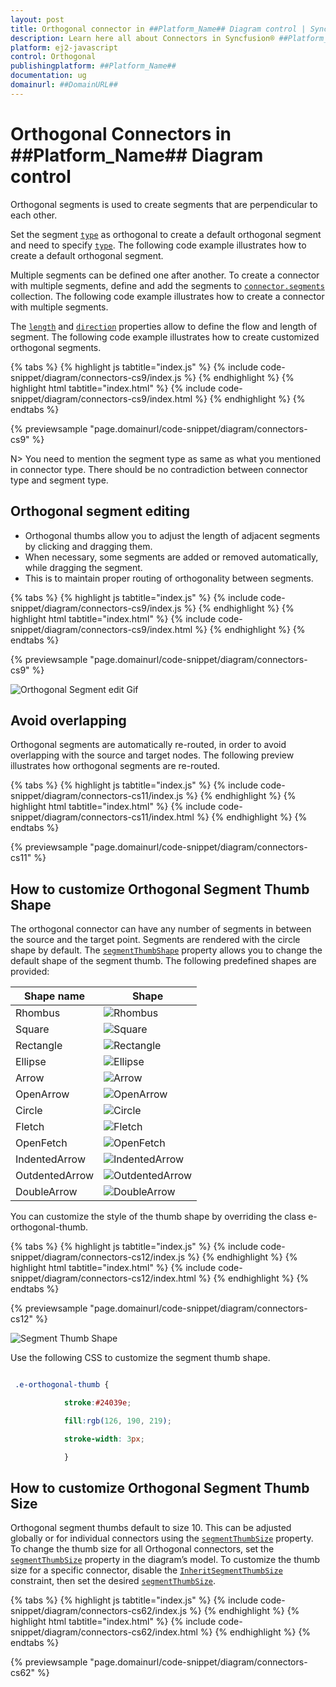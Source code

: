```yaml
---
layout: post
title: Orthogonal connector in ##Platform_Name## Diagram control | Syncfusion®
description: Learn here all about Connectors in Syncfusion® ##Platform_Name## Diagram control of Syncfusion Essential® JS 2 and more.
platform: ej2-javascript
control: Orthogonal 
publishingplatform: ##Platform_Name##
documentation: ug
domainurl: ##DomainURL##
---
```


# Orthogonal Connectors in ##Platform_Name## Diagram control

Orthogonal segments is used to create segments that are perpendicular to each other.

Set the segment [`type`](../api/diagram/segments) as orthogonal to create a default orthogonal segment and need to specify [`type`](../api/diagram/connector#type-Segments). The following code example illustrates how to create a default orthogonal segment.

Multiple segments can be defined one after another. To create a connector with multiple segments, define and add the segments to [`connector.segments`](../api/diagram/connector#segments) collection. The following code example illustrates how to create a connector with multiple segments.

The [`length`](../api/diagram/orthogonalSegment) and [`direction`](../api/diagram/orthogonalSegment) properties allow to define the flow and length of segment. The following code example illustrates how to create customized orthogonal segments.

{% tabs %}
{% highlight js tabtitle="index.js" %}
{% include code-snippet/diagram/connectors-cs9/index.js %}
{% endhighlight %}
{% highlight html tabtitle="index.html" %}
{% include code-snippet/diagram/connectors-cs9/index.html %}
{% endhighlight %}
{% endtabs %}
        
{% previewsample "page.domainurl/code-snippet/diagram/connectors-cs9" %}


N> You need to mention the segment type as same as what you mentioned in connector type. There should be no contradiction between connector type and segment type.

## Orthogonal segment editing

* Orthogonal thumbs allow you to adjust the length of adjacent segments by clicking and dragging them.
* When necessary, some segments are added or removed automatically, while dragging the segment. 
* This is to maintain proper routing of orthogonality between segments.

{% tabs %}
{% highlight js tabtitle="index.js" %}
{% include code-snippet/diagram/connectors-cs9/index.js %}
{% endhighlight %}
{% highlight html tabtitle="index.html" %}
{% include code-snippet/diagram/connectors-cs9/index.html %}
{% endhighlight %}
{% endtabs %}
        
{% previewsample "page.domainurl/code-snippet/diagram/connectors-cs9" %}


![Orthogonal Segment edit Gif](images/orthoSegEdit.gif)


## Avoid overlapping

Orthogonal segments are automatically re-routed, in order to avoid overlapping with the source and target nodes. The following preview illustrates how orthogonal segments are re-routed.

{% tabs %}
{% highlight js tabtitle="index.js" %}
{% include code-snippet/diagram/connectors-cs11/index.js %}
{% endhighlight %}
{% highlight html tabtitle="index.html" %}
{% include code-snippet/diagram/connectors-cs11/index.html %}
{% endhighlight %}
{% endtabs %}
        
{% previewsample "page.domainurl/code-snippet/diagram/connectors-cs11" %}

## How to customize Orthogonal Segment Thumb Shape

The orthogonal connector can have any number of segments in between the source and the target point. Segments are rendered with the circle shape by default. The [`segmentThumbShape`](../api/diagram/#segmentthumbshape) property allows you to change the default shape of the segment thumb. The following predefined shapes are provided:

| Shape name | Shape |
|-------- | -------- |
|Rhombus| ![Rhombus](images/rhombus.png) |
| Square | ![Square](images/Square.png) |
| Rectangle | ![Rectangle](images/Rectangle.png) |
| Ellipse |![Ellipse](images/Ellipse.png) |
|Arrow| ![Arrow](images/Arrow.png) |
| OpenArrow | ![OpenArrow](images/OpenArrow.png) |
| Circle |![Circle](images/Circle.png) |
| Fletch|![Fletch](images/Fletch.png) |
|OpenFetch| ![OpenFetch](images/OpenFetch.png) |
| IndentedArrow | ![IndentedArrow](images/IndentedArrow.png) |
| OutdentedArrow | ![OutdentedArrow](images/OutdentedArrow.png) |
| DoubleArrow |![DoubleArrow](images/DoubleArrow.png) |

 You can customize the style of the thumb shape by overriding the class e-orthogonal-thumb.

{% tabs %}
{% highlight js tabtitle="index.js" %}
{% include code-snippet/diagram/connectors-cs12/index.js %}
{% endhighlight %}
{% highlight html tabtitle="index.html" %}
{% include code-snippet/diagram/connectors-cs12/index.html %}
{% endhighlight %}
{% endtabs %}
        
{% previewsample "page.domainurl/code-snippet/diagram/connectors-cs12" %}

![Segment Thumb Shape](images/thumbshape.png)

Use the following CSS to customize the segment thumb shape.

```scss

 .e-orthogonal-thumb {

            stroke:#24039e;

            fill:rgb(126, 190, 219);

            stroke-width: 3px;

            }

```

## How to customize Orthogonal Segment Thumb Size

Orthogonal segment thumbs default to size 10. This can be adjusted globally or for individual connectors using the [`segmentThumbSize`](../api/diagram/#segmentthumbsize) property.
To change the thumb size for all Orthogonal connectors, set the [`segmentThumbSize`](../api/diagram/#segmentthumbsize) property in the diagram’s model.
To customize the thumb size for a specific connector, disable the [`InheritSegmentThumbSize`](../api/diagram/connectorConstraints) constraint, then set the desired [`segmentThumbSize`](../api/diagram/#segmentthumbsize). 


{% tabs %}
{% highlight js tabtitle="index.js" %}
{% include code-snippet/diagram/connectors-cs62/index.js %}
{% endhighlight %}
{% highlight html tabtitle="index.html" %}
{% include code-snippet/diagram/connectors-cs62/index.html %}
{% endhighlight %}
{% endtabs %}
        
{% previewsample "page.domainurl/code-snippet/diagram/connectors-cs62" %}